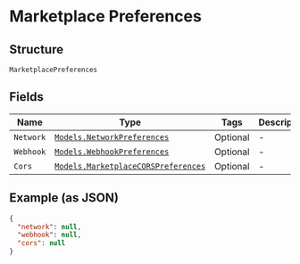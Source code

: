 
# Marketplace Preferences

## Structure

`MarketplacePreferences`

## Fields

| Name | Type | Tags | Description |
|  --- | --- | --- | --- |
| `Network` | [`Models.NetworkPreferences`](../../doc/models/network-preferences.md) | Optional | - |
| `Webhook` | [`Models.WebhookPreferences`](../../doc/models/webhook-preferences.md) | Optional | - |
| `Cors` | [`Models.MarketplaceCORSPreferences`](../../doc/models/marketplace-cors-preferences.md) | Optional | - |

## Example (as JSON)

```json
{
  "network": null,
  "webhook": null,
  "cors": null
}
```


